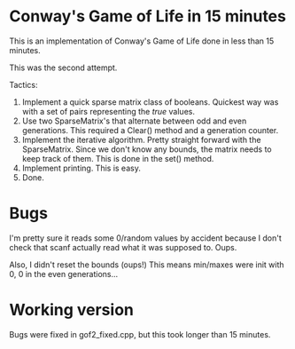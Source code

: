 Conway's Game of Life in 15 minutes
===================================

This is an implementation of Conway's Game of Life done in less than 15 minutes.

This was the second attempt.

Tactics:
1.  Implement a quick sparse matrix class of booleans. Quickest way was with a set of pairs representing the _true_ values.
2.  Use two SparseMatrix's that alternate between odd and even generations. This required a Clear() method and a generation counter.
3.  Implement the iterative algorithm. Pretty straight forward with the SparseMatrix. Since we don't know any bounds, the matrix needs to keep track of them. This is done in the set() method.
4.  Implement printing. This is easy.
5.  Done.

Bugs
====

I'm pretty sure it reads some 0/random values by accident because I don't check that scanf actually read what it was supposed to. Oups.

Also, I didn't reset the bounds (oups!) This means min/maxes were init with 0, 0 in the even generations...

Working version
===============

Bugs were fixed in gof2_fixed.cpp, but this took longer than 15 minutes.
